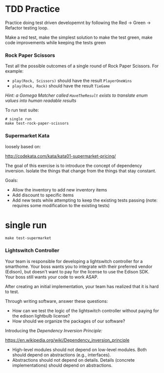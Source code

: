 # TDD Practice

Practice doing test driven developemnt by following the Red -> Green -> Refactor testing loop.

Make a red test, make the simplest solution to make the test green, make code improvements while keeping the tests green

### Rock Paper Scissors

Test all the possible outcomes of a single round of Rock Paper Scissors. For example:

* `play(Rock, Scissors)` should have the result `PlayerOneWins`
* `play(Rock, Rock)` should have the result `TieGame`

*Hint: a Gomega Matcher called `HaveTheResult` exists to translate enum values into human readable results*

To run test suite:

```
# single run
make test-rock-paper-scissors
```


### Supermarket Kata

loosely based on:
 
http://codekata.com/kata/kata01-supermarket-pricing/

The goal of this exercise is to introduce the concept of dependency inversion. Isolate the things that change from the things that stay constant.

Goals:

* Allow the inventory to add new inventory items
* Add discount to specific items
* Add new tests while attempting to keep the existing tests passing (note: requires some modification to the existing tests)

# single run
```
make test-supermarket
```

### Lightswitch Controller

Your team is responsible for developing a lightswitch controller for a smarthome. Your boss wants you to integrate with their preferred vendor (Edison), but doesn't want to pay for the license to use the Edison SDK. Your boss still wants your code to work ASAP.

After creating an initial implementation, your team has realized that it is hard to test. 

Through writing software, answer these questions:

* How can we test the logic of the lightswitch controller without paying for the edison lightbulb license?
* How should we organize the packages of our software?

Introducing the *Dependency Inversion Principle:*

https://en.wikipedia.org/wiki/Dependency_inversion_principle

- High-level modules should not depend on low-level modules. Both should depend on abstractions (e.g., interfaces).
- Abstractions should not depend on details. Details (concrete implementations) should depend on abstractions.